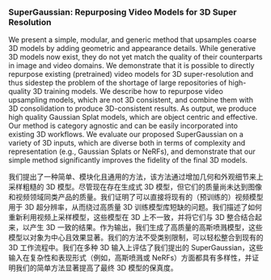 ### SuperGaussian: Repurposing Video Models for 3D Super Resolution

We present a simple, modular, and generic method that upsamples coarse 3D models by adding geometric and appearance details. While generative 3D models now exist, they do not yet match the quality of their counterparts in image and video domains. We demonstrate that it is possible to directly repurpose existing (pretrained) video models for 3D super-resolution and thus sidestep the problem of the shortage of large repositories of high-quality 3D training models. We describe how to repurpose video upsampling models, which are not 3D consistent, and combine them with 3D consolidation to produce 3D-consistent results. As output, we produce high quality Gaussian Splat models, which are object centric and effective. Our method is category agnostic and can be easily incorporated into existing 3D workflows. We evaluate our proposed SuperGaussian on a variety of 3D inputs, which are diverse both in terms of complexity and representation (e.g., Gaussian Splats or NeRFs), and demonstrate that our simple method significantly improves the fidelity of the final 3D models.

我们提出了一种简单、模块化且通用的方法，该方法通过增加几何和外观细节来上采样粗糙的 3D 模型。尽管现在存在生成式 3D 模型，但它们的质量尚未达到图像和视频领域同类产品的质量。我们证明了可以直接将现有的（预训练的）视频模型用于 3D 超分辨率，从而绕过高质量 3D 训练模型库短缺的问题。我们描述了如何重新利用视频上采样模型，这些模型在 3D 上不一致，并将它们与 3D 整合结合起来，以产生 3D 一致的结果。作为输出，我们生成了高质量的高斯喷溅模型，这些模型以对象为中心且效果显著。我们的方法不受类别限制，可以轻松整合到现有的 3D 工作流程中。我们在多种 3D 输入上评估了我们提出的 SuperGaussian，这些输入在复杂性和表现形式（例如，高斯喷溅或 NeRFs）方面都具有多样性，并证明我们的简单方法显著提高了最终 3D 模型的保真度。

